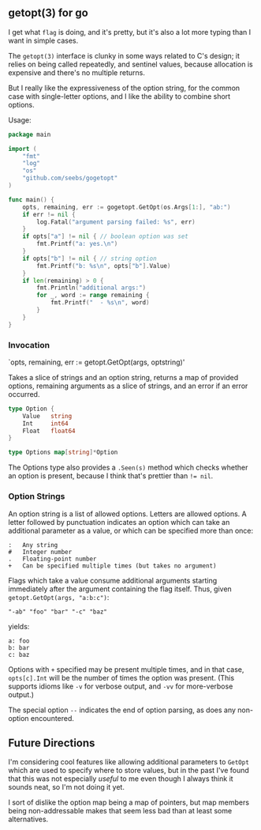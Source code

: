 ## getopt(3) for go

I get what `flag` is doing, and it's pretty, but it's also a lot more
typing than I want in simple cases.

The `getopt(3)` interface is clunky in some ways related to C's
design; it relies on being called repeatedly, and sentinel values,
because allocation is expensive and there's no multiple returns.

But I really like the expressiveness of the option string, for the
common case with single-letter options, and I like the ability to
combine short options.

Usage:

```go
package main

import (
	"fmt"
	"log"
	"os"
	"github.com/seebs/gogetopt"
)

func main() {
	opts, remaining, err := gogetopt.GetOpt(os.Args[1:], "ab:")
	if err != nil {
		log.Fatal("argument parsing failed: %s", err)
	}
	if opts["a"] != nil { // boolean option was set
		fmt.Printf("a: yes.\n")
	}
	if opts["b"] != nil { // string option
		fmt.Printf("b: %s\n", opts["b"].Value)
	}
	if len(remaining) > 0 {
		fmt.Println("additional args:")
		for _, word := range remaining {
			fmt.Printf("  - %s\n", word)
		}
	}
}
```

### Invocation

`opts, remaining, err := getopt.GetOpt(args, optstring)'

Takes a slice of strings and an option string, returns a map of provided
options, remaining arguments as a slice of strings, and an error if
an error occurred.

```go
type Option {
    Value   string
    Int     int64
    Float   float64
}

type Options map[string]*Option
```

The Options type also provides a `.Seen(s)` method which checks
whether an option is present, because I think that's prettier than
`!= nil`.

### Option Strings

An option string is a list of allowed options. Letters are
allowed options.  A letter followed by punctuation indicates
an option which can take an additional parameter as a value,
or which can be specified more than once:

```
:	Any string
#	Integer number
.	Floating-point number
+	Can be specified multiple times (but takes no argument)
```

Flags which take a value consume additional arguments
starting immediately after the argument containing the flag
itself.  Thus, given `getopt.GetOpt(args, "a:b:c")`:

```
"-ab" "foo" "bar" "-c" "baz"
```

yields:

```
a: foo
b: bar
c: baz
```

Options with `+` specified may be present multiple times, and
in that case, `opts[c].Int` will be the number of times the
option was present. (This supports idioms like `-v` for
verbose output, and `-vv` for more-verbose output.)

The special option `--` indicates the end of option parsing,
as does any non-option encountered.

## Future Directions

I'm considering cool features like allowing additional
parameters to `GetOpt` which are used to specify where to
store values, but in the past I've found that this was
not especially *useful* to me even though I always think
it sounds neat, so I'm not doing it yet.

I sort of dislike the option map being a map of pointers,
but map members being non-addressable makes that seem less
bad than at least some alternatives.

